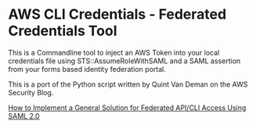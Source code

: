 # AWS CLI Credentials - Federated Credentials Tool

This is a Commandline tool to inject an AWS Token into your local credentials file using STS::AssumeRoleWithSAML and a SAML assertion from your forms based identity federation portal.

This is a port of the Python script written by Quint Van Deman on the AWS Security Blog. 

[How to Implement a General Solution for Federated API/CLI Access Using SAML 2.0](https://aws.amazon.com/blogs/security/how-to-implement-a-general-solution-for-federated-apicli-access-using-saml-2-0/)

